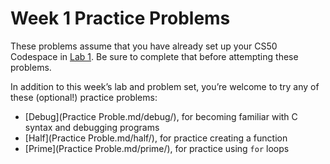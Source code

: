 # Week 1 Practice Problems


These problems assume that you have already set up your CS50 Codespace in [Lab 1](../../labs/1/). Be sure to complete that before attempting these problems.


In addition to this week’s lab and problem set, you’re welcome to try any of these (optional!) practice problems:


* [Debug](Practice Proble.md/debug/), for becoming familiar with C syntax and debugging programs
* [Half](Practice Proble.md/half/), for practice creating a function
* [Prime](Practice Proble.md/prime/), for practice using `for` loops








